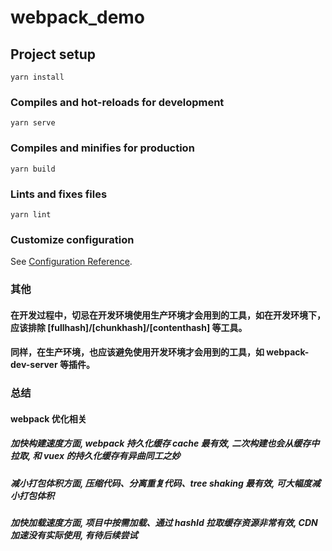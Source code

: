 # webpack_demo

## Project setup

```
yarn install
```

### Compiles and hot-reloads for development

```
yarn serve
```

### Compiles and minifies for production

```
yarn build
```

### Lints and fixes files

```
yarn lint
```

### Customize configuration

See [Configuration Reference](https://cli.vuejs.org/config/).

### 其他

#### 在开发过程中，切忌在开发环境使用生产环境才会用到的工具，如在开发环境下，应该排除 [fullhash]/[chunkhash]/[contenthash] 等工具。

#### 同样，在生产环境，也应该避免使用开发环境才会用到的工具，如 webpack-dev-server 等插件。

### 总结

#### webpack 优化相关

##### 加快构建速度方面, webpack 持久化缓存 cache 最有效, 二次构建也会从缓存中拉取, 和 vuex 的持久化缓存有异曲同工之妙

##### 减小打包体积方面, 压缩代码、分离重复代码、tree shaking 最有效, 可大幅度减小打包体积

##### 加快加载速度方面, 项目中按需加载、通过 hashId 拉取缓存资源非常有效, CDN 加速没有实际使用, 有待后续尝试
